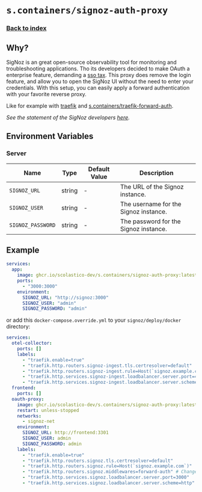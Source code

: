 # `s.containers/signoz-auth-proxy`

### [Back to index](../../README.md)

## Why?

SigNoz is an great open-source observability tool for monitoring and troubleshooting applications.
Tho its developers decided to make OAuth a enterprise feature, demanding a [sso tax](https://sso.tax/).
This proxy does remove the login feature, and allow you to open the SigNoz UI without the need to enter your credentials.
With this setup, you can easily apply a forward authentication with your favorite reverse proxy.

Like for example with [traefik](https://doc.traefik.io/traefik/middlewares/forwardauth/)
and [s.containers/traefik-forward-auth](../traefik-forward-auth/README.md).

_See the statement of the SigNoz developers [here](https://github.com/SigNoz/signoz/issues/1188#issuecomment-1288334578)._

## Environment Variables

### Server

| Name                       | Type    | Default Value | Description                                                    |
|----------------------------|---------|---------------|----------------------------------------------------------------|
| `SIGNOZ_URL`               | string  | -             | The URL of the Signoz instance.                                 |
| `SIGNOZ_USER`              | string  | -             | The username for the Signoz instance.                           |
| `SIGNOZ_PASSWORD`          | string  | -             | The password for the Signoz instance.                           |

## Example

```yaml
services:
  app:
    image: ghcr.io/scolastico-dev/s.containers/signoz-auth-proxy:latest
    ports:
      - "3000:3000"
    environment:
      SIGNOZ_URL: "http://signoz:3000"
      SIGNOZ_USER: "admin"
      SIGNOZ_PASSWORD: "admin"
```

or add this `docker-compose.override.yml` to your `signoz/deploy/docker` directory:

```yaml
services:
  otel-collector:
    ports: []
    labels:
      - "traefik.enable=true"
      - "traefik.http.routers.signoz-ingest.tls.certresolver=default"
      - "traefik.http.routers.signoz-ingest.rule=Host(`signoz.example.com`) && Header(`signoz-access-token`,`my-secret-token`)"
      - "traefik.http.services.signoz-ingest.loadbalancer.server.port=4317"
      - "traefik.http.services.signoz-ingest.loadbalancer.server.scheme=h2c"
  frontend:
    ports: []
  oauth-proxy:
    image: ghcr.io/scolastico-dev/s.containers/signoz-auth-proxy:latest
    restart: unless-stopped
    networks:
      - signoz-net
    environment:
      SIGNOZ_URL: http://frontend:3301
      SIGNOZ_USER: admin
      SIGNOZ_PASSWORD: admin
    labels:
      - "traefik.enable=true"
      - "traefik.http.routers.signoz.tls.certresolver=default"
      - "traefik.http.routers.signoz.rule=Host(`signoz.example.com`)"
      - "traefik.http.routers.signoz.middlewares=forward-auth" # Change this to your middleware name
      - "traefik.http.services.signoz.loadbalancer.server.port=3000"
      - "traefik.http.services.signoz.loadbalancer.server.scheme=http"
```
